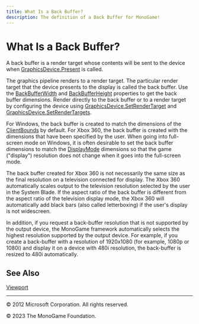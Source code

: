 ```yaml
---
title: What Is a Back Buffer?
description: The definition of a Back Buffer for MonoGame!
---
```


# What Is a Back Buffer?

A back buffer is a render target whose contents will be sent to the device when [GraphicsDevice.Present](xref:Microsoft.Xna.Framework.Graphics.GraphicsDevice.Present) is called.

The graphics pipeline renders to a render target. The particular render target that the device presents to the display is called the back buffer. Use the [BackBufferWidth](xref:Microsoft.Xna.Framework.Graphics.PresentationParameters.BackBufferWidth) and [BackBufferHeight](xref:Microsoft.Xna.Framework.Graphics.PresentationParameters.BackBufferHeight) properties to get the back buffer dimensions. Render directly to the back buffer or to a render target by configuring the device using [GraphicsDevice.SetRenderTarget](/api/Microsoft.Xna.Framework.Graphics.GraphicsDevice.html#Microsoft_Xna_Framework_Graphics_GraphicsDevice_SetRenderTarget_Microsoft_Xna_Framework_Graphics_RenderTarget2D_) and [GraphicsDevice.SetRenderTargets](/api/Microsoft.Xna.Framework.Graphics.GraphicsDevice.html#Microsoft_Xna_Framework_Graphics_GraphicsDevice_SetRenderTargets_Microsoft_Xna_Framework_Graphics_RenderTargetBinding___).

For Windows, the back buffer is created to match the dimensions of the [ClientBounds](xref:Microsoft.Xna.Framework.GameWindow.ClientBounds) by default. For Xbox 360, the back buffer is created with the dimensions that have been specified by the user. When going into full-screen mode on Windows, it is often desirable to set the back buffer dimensions to match the [DisplayMode](xref:Microsoft.Xna.Framework.Graphics.GraphicsDevice.DisplayMode) dimensions so that the game ("display") resolution does not change when it goes into the full-screen mode.

The back buffer created for Xbox 360 is not necessarily the same size as the final resolution on a television connected for display. The Xbox 360 automatically scales output to the television resolution selected by the user in the System Blade. If the aspect ratio of the back buffer is different from the aspect ratio of the television display mode, the Xbox 360 will automatically add black bars (also called letterboxing) if the user's display is not widescreen.

In addition, if you request a back-buffer resolution that is not supported by the output device, the MonoGame framework automatically selects the highest resolution supported by the output device. For example, if you create a back-buffer with a resolution of 1920x1080 (for example, 1080p or 1080i) and display it on a device with 480i resolution, the back-buffer is resized to 480i automatically.

## See Also

[Viewport](xref:Microsoft.Xna.Framework.Graphics.GraphicsDevice.Viewport) 

---

© 2012 Microsoft Corporation. All rights reserved.  

© 2023 The MonoGame Foundation.
